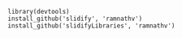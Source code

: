     library(devtools)
    install_github('slidify', 'ramnathv')
    install_github('slidifyLibraries', 'ramnathv')
